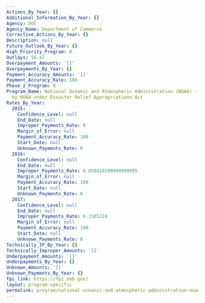 ```yaml
---
Actions_By_Year: {}
Additional_Information_By_Year: {}
Agency: DOC
Agency_Name: Department of Commerce
Corrective_Actions_By_Year: {}
Description: null
Future_Outlook_By_Year: {}
High_Priority_Program: 0
Outlays: 56.47
Overpayment_Amounts: '[]'
Overpayments_By_Year: {}
Payment_Accuracy_Amounts: '[]'
Payment_Accuracy_Rate: 100
Phase_2_Program: 0
Program_Name: National Oceanic and Atmospheric Administration (NOAA) - Funds Received
  by NOAA under Disaster Relief Appropriations Act
Rates_By_Year:
  2015:
    Confidence_Level: null
    End_Date: null
    Improper_Payments_Rate: 0
    Margin_of_Error: null
    Payment_Accuracy_Rate: 100
    Start_Date: null
    Unknown_Payments_Rate: 0
  2016:
    Confidence_Level: null
    End_Date: null
    Improper_Payments_Rate: 0.050410199999999995
    Margin_of_Error: null
    Payment_Accuracy_Rate: 100
    Start_Date: null
    Unknown_Payments_Rate: 0
  2017:
    Confidence_Level: null
    End_Date: null
    Improper_Payments_Rate: 0.1505224
    Margin_of_Error: null
    Payment_Accuracy_Rate: 100
    Start_Date: null
    Unknown_Payments_Rate: 0
Technically_IP_By_Year: {}
Technically_Improper_Amounts: '[]'
Underpayment_Amounts: '[]'
Underpayments_By_Year: {}
Unknown_Amounts: '[]'
Unknown_Payments_By_Year: {}
fpi_link: https://fpi.omb.gov/
layout: program-specific
permalink: program/national-oceanic-and-atmospheric-administration-noaa-funds-r-adc18930.html
---
```

